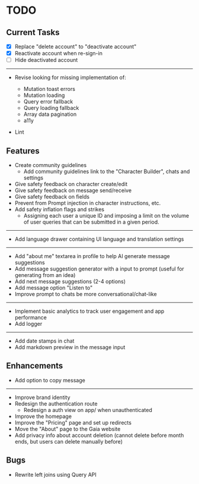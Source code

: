 # TODO

## Current Tasks

- [x] Replace "delete account" to "deactivate account"
- [x] Reactivate account when re-sign-in
- [ ] Hide deactivated account

---

- Revise looking for missing implementation of:
  - Mutation toast errors
  - Mutation loading
  - Query error fallback
  - Query loading fallback
  - Array data pagination
  - a11y

- Lint

## Features

- Create community guidelines
  - Add community guidelines link to the "Character Builder", chats and settings
- Give safety feedback on character create/edit
- Give safety feedback on message send/receive
- Give safety feedback on fields
- Prevent from Prompt injection in character instructions, etc.
- Add safety inflation flags and strikes
  - Assigning each user a unique ID and imposing a limit on the volume of user queries that can be submitted in a given period.
- ---
- Add language drawer containing UI language and translation settings
- ---
- Add "about me" textarea in profile to help AI generate message suggestions
- Add message suggestion generator with a input to prompt (useful for generating from an idea)
- Add next message suggestions (2-4 options)
- Add message option "Listen to"
- Improve prompt to chats be more conversational/chat-like
- ---
- Implement basic analytics to track user engagement and app performance
- Add logger
- ---
- Add date stamps in chat
- Add markdown preview in the message input

## Enhancements

- Add option to copy message
---
- Improve brand identity
- Redesign the authentication route
  - Redesign a auth view on app/ when unauthenticated
- Improve the homepage
- Improve the "Pricing" page and set up redirects
- Move the "About" page to the Gaia website
- Add privacy info about account deletion (cannot delete before month ends, but users can delete manually before)

## Bugs

- Rewrite left joins using Query API
